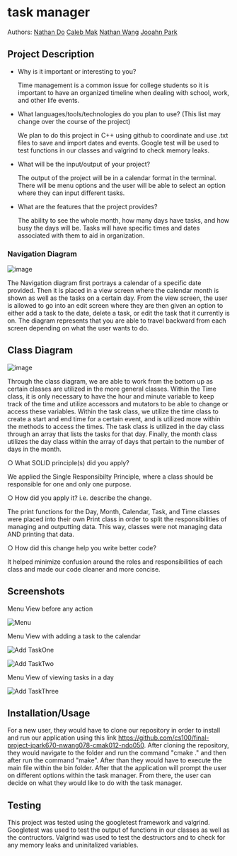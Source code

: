 # task manager
 
 Authors: [Nathan Do](https://github.com/NathanTDO)
            [Caleb Mak](https://github.com/cmakkkk)
            [Nathan Wang](https://github.com/Riceko)
            [Jooahn Park](https://github.com/jp8577)         

## Project Description
* Why is it important or interesting to you?

  Time management is a common issue for college students so it is important to have an organized timeline when dealing with school, work, and other life events.

* What languages/tools/technologies do you plan to use? (This list may change over the course of the project)

  We plan to do this project in C++ using github to coordinate and use .txt files to save and import dates and events. Google test will be used to test functions in our classes and valgrind to check memory leaks. 

* What will be the input/output of your project?

  The output of the project will be in a calendar format in the terminal. There will be menu options and the user will be able to select an option where they can input different tasks.

* What are the features that the project provides?

  The ability to see the whole month, how many days have tasks, and how busy the days will be. Tasks will have specific times and dates associated with them to aid in organization.

### Navigation Diagram

![image](https://github.com/cs100/final-project-jpark670-nwang078-cmak012-ndo050/assets/61930673/37e22573-408a-489f-b095-428a161db5b5)

The Navigation diagram first portrays a calendar of a specific date provided. Then it is placed in a view screen where the calendar month is shown as well as the tasks on a certain day. From the view screen, the user is allowed to go into an edit screen where they are then given an option to either add a task to the date, delete a task, or edit the task that it currently is on. The diagram represents that you are able to travel backward from each screen depending on what the user wants to do.

## Class Diagram
![image](https://github.com/cs100/final-project-jpark670-nwang078-cmak012-ndo050/assets/146979512/ddf5ebdd-6063-4877-91a3-a24919af3264)

Through the class diagram, we are able to work from the bottom up as certain classes are utilized in the more general classes. Within the Time class, it is only necessary to have the hour and minute variable to keep track of the time and utilize accessors and mutators to be able to change or access these variables. Within the task class, we utilize the time class to create a start and end time for a certain event, and is utilized more within the methods to access the times. The task class is utilized in the day class through an array that lists the tasks for that day. Finally, the month class utilizes the day class within the array of days that pertain to the number of days in the month.

○ What SOLID principle(s) did you apply?

We applied the Single Responsibilty Principle, where a class should be responsible for one and only one purpose. 

○ How did you apply it? i.e. describe the change.

The print functions for the Day, Month, Calendar, Task, and Time classes were placed into their own Print class in order to split the responsibilities of managing and outputting data. This way, classes were not managing data AND printing that data.  

○ How did this change help you write better code?

It helped minimize confusion around the roles and responsibilities of each class and made our code cleaner and more concise.
 
 ## Screenshots

Menu View before any action

![Menu](images/image-1.png)


Menu View with adding a task to the calendar

![Add TaskOne](images/image-2.png)

![Add TaskTwo](images/image-3.png)


Menu View of viewing tasks in a day

![Add TaskThree](images/image-4.png)


 ## Installation/Usage

For a new user, they would have to clone our repository in order to install and run our application using this link https://github.com/cs100/final-project-jpark670-nwang078-cmak012-ndo050. 
After cloning the repository, they would navigate to the folder and run the command "cmake ." and then after run the command "make". After than they would have to execute the main file within the bin folder. After that the application will prompt the user on different options within the task manager. From there, the user can decide on what they would like to do with the task manager.

 ## Testing

This project was tested using the googletest framework and valgrind. Googletest was used to test the output of functions in our classes as well as the contructors. Valgrind was used to test the destructors and to check for any memory leaks and uninitalized variables. 


 
